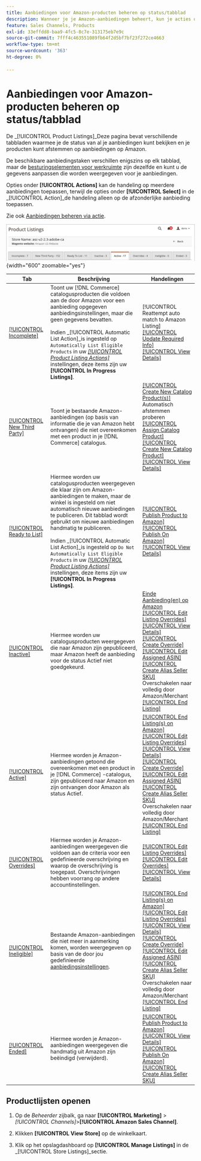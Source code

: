 ```yaml
---
title: Aanbiedingen voor Amazon-producten beheren op status/tabblad
description: Wanneer je je Amazon-aanbiedingen beheert, kun je acties op je aanbiedingen toepassen op basis van status.
feature: Sales Channels, Products
exl-id: 33effdd8-baa9-4fc5-8c7e-313175eb7e9c
source-git-commit: 7fff4c463551089fb64f2d5bf7bf23f272ce4663
workflow-type: tm+mt
source-wordcount: '363'
ht-degree: 0%

---
```


# Aanbiedingen voor Amazon-producten beheren op status/tabblad

De _[!UICONTROL Product Listings]_Deze pagina bevat verschillende tabbladen waarmee je de status van al je aanbiedingen kunt bekijken en je producten kunt afstemmen op aanbiedingen op Amazon.

De beschikbare aanbiedingstaken verschillen enigszins op elk tabblad, maar de [besturingselementen voor werkruimte](./workspace-controls.md) zijn dezelfde en kunt u de gegevens aanpassen die worden weergegeven voor je aanbiedingen.

Opties onder **[!UICONTROL Actions]** kan de handeling op meerdere aanbiedingen toepassen, terwijl de opties onder **[!UICONTROL Select]** in de _[!UICONTROL Action]_de handeling alleen op de afzonderlijke aanbieding toepassen.

Zie ook [Aanbiedingen beheren via actie](./managing-listings-by-action.md).

![Tabbladen met productaanbiedingen](assets/amazon-product-listings-tabs.png){width="600" zoomable="yes"}

| Tab | Beschrijving | Handelingen |
|---------------------------------------------------------------|------------------------------------------------------------------------------------------------------------------------------------------------------------------------------------------------------------------------------------------------------------------------------------------------------------------------------------------------------------------------------------------------------------------------------------------------------------|-----------------------------------------------------------------------------------------------------------------------------------------------------------------------------------------------------------------------------------------------------------------------------------------------------------------------------------------------------------------------------------------------------------------------------------------------------------------------------------------------------------------------------------------|
| [[!UICONTROL Incomplete]](./incomplete-listings.md) | Toont uw [!DNL Commerce] catalogusproducten die voldoen aan de door Amazon voor een aanbieding opgegeven aanbiedingsinstellingen, maar die geen gegevens bevatten.<br><br>Indien _[!UICONTROL Automatic List Action]_is ingesteld op `Automatically List Eligible Products` in uw [_[!UICONTROL Product Listing Actions]_](./product-listing-actions.md) instellingen, deze items zijn uw **[!UICONTROL In Progress Listings]**. | [!UICONTROL Reattempt auto match to Amazon Listing]<br>[[!UICONTROL Update Required Info]](./amazon-manually-update-incomplete-listing.md)<br>[[!UICONTROL View Details]](./product-listing-details.md) |
| [[!UICONTROL New Third Party]](./new-third-party-listings.md) | Toont je bestaande Amazon-aanbiedingen (op basis van informatie die je van Amazon hebt ontvangen) die niet overeenkomen met een product in je [!DNL Commerce] catalogus. | [[!UICONTROL Create New Catalog Product(s)]](./creating-assigning-catalog-products.md)<br>Automatisch afstemmen proberen<br>[[!UICONTROL Assign Catalog Product]](./creating-assigning-catalog-products.md)<br>[[!UICONTROL Create New Catalog Product]](./creating-assigning-catalog-products.md)<br>[[!UICONTROL View Details]](./product-listing-details.md) |
| [[!UICONTROL Ready to List]](./ready-to-list.md) | Hiermee worden uw catalogusproducten weergegeven die klaar zijn om Amazon-aanbiedingen te maken, maar de winkel is ingesteld om niet automatisch nieuwe aanbiedingen te publiceren. Dit tabblad wordt gebruikt om nieuwe aanbiedingen handmatig te publiceren.<br><br>Indien _[!UICONTROL Automatic List Action]_is ingesteld op `Do Not Automatically List Eligible Products` in uw [_[!UICONTROL Product Listing Actions]_](./product-listing-actions.md) instellingen, deze items zijn uw **[!UICONTROL In Progress Listings]**. | [[!UICONTROL Publish Product to Amazon]](./publish-listings-manually.md)<br>[[!UICONTROL Publish On Amazon]](./publish-listings-manually.md)<br>[[!UICONTROL View Details]](./product-listing-details.md) |
| [[!UICONTROL Inactive]](./inactive-listings.md) | Hiermee worden uw catalogusproducten weergegeven die naar Amazon zijn gepubliceerd, maar Amazon heeft de aanbieding voor de status Actief niet goedgekeurd. | [Einde Aanbieding(en) op Amazon](./end-listings-manually.md)<br>[[!UICONTROL Edit Listing Overrides]](./creating-editing-overrides.md)<br>[[!UICONTROL View Details]](./product-listing-details.md)<br>[[!UICONTROL Create Override]](./creating-editing-overrides.md)<br>[[!UICONTROL Edit Assigned ASIN]](./edit-assigned-asin.md)<br>[[!UICONTROL Create Alias Seller SKU]](./create-alias-seller-sku.md#region-specific)<br>Overschakelen naar volledig door Amazon/Merchant<br>[[!UICONTROL End Listing]](./end-listings-manually.md) |
| [[!UICONTROL Active]](./active-listings.md) | Hiermee worden je Amazon-aanbiedingen getoond die overeenkomen met een product in je [!DNL Commerce] -catalogus, zijn gepubliceerd naar Amazon en zijn ontvangen door Amazon als status Actief. | [[!UICONTROL End Listing(s) on Amazon]](./end-listings-manually.md)<br>[[!UICONTROL Edit Listing Overrides]](./creating-editing-overrides.md)<br>[[!UICONTROL View Details]](./product-listing-details.md)<br>[[!UICONTROL Create Override]](./creating-editing-overrides.md)<br>[[!UICONTROL Edit Assigned ASIN]](./edit-assigned-asin.md)<br>[[!UICONTROL Create Alias Seller SKU]](./create-alias-seller-sku.md#region-specific)<br>Overschakelen naar volledig door Amazon/Merchant<br>[[!UICONTROL End Listing]](./end-listings-manually.md) |
| [[!UICONTROL Overrides]](./overrides.md) | Hiermee worden je Amazon-aanbiedingen weergegeven die voldoen aan de criteria voor een gedefinieerde overschrijving en waarop de overschrijving is toegepast. Overschrijvingen hebben voorrang op andere accountinstellingen. | [[!UICONTROL Edit Listing Overrides]](./creating-editing-overrides.md)<br>[[!UICONTROL Edit Overrides]](./creating-editing-overrides.md)<br>[[!UICONTROL View Details]](./product-listing-details.md) |
| [[!UICONTROL Ineligible]](./ineligible-listings.md) | Bestaande Amazon-aanbiedingen die niet meer in aanmerking komen, worden weergegeven op basis van de door jou gedefinieerde [aanbiedingsinstellingen](./listing-settings.md). | [[!UICONTROL End Listing(s) on Amazon]](./end-listings-manually.md)<br>[[!UICONTROL Edit Listing Overrides]](./creating-editing-overrides.md)<br>[[!UICONTROL View Details]](./product-listing-details.md)<br>[[!UICONTROL Create Override]](./creating-editing-overrides.md)<br>[[!UICONTROL Edit Assigned ASIN]](./edit-assigned-asin.md)<br>[[!UICONTROL Create Alias Seller SKU]](./create-alias-seller-sku.md#region-specific)<br>Overschakelen naar volledig door Amazon/Merchant<br>[[!UICONTROL End Listing]](./end-listings-manually.md) |
| [[!UICONTROL Ended]](./ended-listings.md) | Hiermee worden je Amazon-aanbiedingen weergegeven die handmatig uit Amazon zijn beëindigd (verwijderd). | [[!UICONTROL Publish Product to Amazon]](./publish-listings-manually.md)<br>[[!UICONTROL View Details]](./product-listing-details.md)<br>[[!UICONTROL Publish On Amazon]](./publish-listings-manually.md)<br>[[!UICONTROL Create Alias Seller SKU]](./create-alias-seller-sku.md#region-specific) |

## Productlijsten openen

1. Op de _Beheerder_ zijbalk, ga naar **[!UICONTROL Marketing]** > _[!UICONTROL Channels]_>**[!UICONTROL Amazon Sales Channel]**.

1. Klikken **[!UICONTROL View Store]** op de winkelkaart.

1. Klik op het opslagdashboard op **[!UICONTROL Manage Listings]** in de _[!UICONTROL Store Listings]_sectie.
